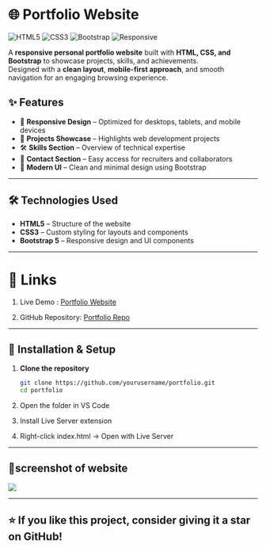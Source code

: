 # 🌐 Portfolio Website

![HTML5](https://img.shields.io/badge/HTML5-orange?logo=html5&logoColor=white)
![CSS3](https://img.shields.io/badge/CSS3-blue?logo=css3&logoColor=white)
![Bootstrap](https://img.shields.io/badge/Bootstrap-563D7C?logo=bootstrap&logoColor=white)
![Responsive](https://img.shields.io/badge/Responsive-Yes-brightgreen)

A **responsive personal portfolio website** built with **HTML, CSS, and Bootstrap** to showcase projects, skills, and achievements.  
Designed with a **clean layout**, **mobile-first approach**, and smooth navigation for an engaging browsing experience.  



## ✨ Features

- 📱 **Responsive Design** – Optimized for desktops, tablets, and mobile devices  
- 💼 **Projects Showcase** – Highlights web development projects  
- 🛠️ **Skills Section** – Overview of technical expertise  
- 📧 **Contact Section** – Easy access for recruiters and collaborators  
- 🎨 **Modern UI** – Clean and minimal design using Bootstrap  

---

## 🛠️ Technologies Used

- **HTML5** – Structure of the website  
- **CSS3** – Custom styling for layouts and components  
- **Bootstrap 5** – Responsive design and UI components  

---

# 🔗 Links

1. Live Demo : [Portfolio Website](https://adhilunnikrishnan.github.io/Portfolio/)

2. GitHub Repository: [ Portfolio Repo](https://github.com/adhilunnikrishnan/Portfolio.git) 
---
## 📂 Installation & Setup

1. **Clone the repository**
   ```bash
   git clone https://github.com/yourusername/portfolio.git
   cd portfolio
2. Open the folder in VS Code

3. Install Live Server extension

4. Right-click index.html → Open with Live Server

---

 ## 📸screenshot of website
  
   <img src="./adhil Portfolio.png"> 


---

## ⭐ If you like this project, consider giving it a star on GitHub!